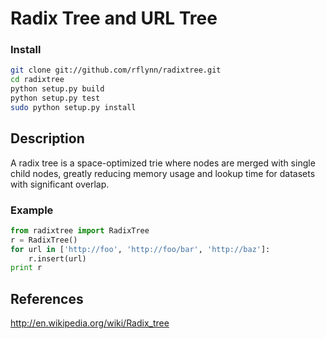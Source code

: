# Radix Tree and URL Tree

### Install
```sh
git clone git://github.com/rflynn/radixtree.git
cd radixtree
python setup.py build
python setup.py test
sudo python setup.py install
```

## Description
A radix tree is a space-optimized trie where nodes are merged
with single child nodes, greatly reducing memory usage and
lookup time for datasets with significant overlap.

### Example
```python
from radixtree import RadixTree
r = RadixTree()
for url in ['http://foo', 'http://foo/bar', 'http://baz']:
    r.insert(url)
print r
```

## References
http://en.wikipedia.org/wiki/Radix_tree

